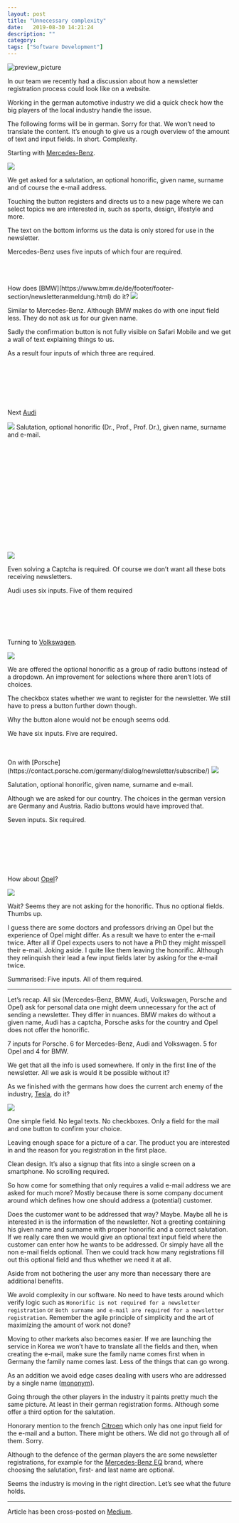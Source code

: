 ```yaml
---
layout: post
title: "Unnecessary complexity"
date:   2019-08-30 14:21:24
description: ""
category:
tags: ["Software Development"]
---
```


<img src="https://www.dropbox.com/s/rqu6jpklhsy15cs/preview_image.jpeg?raw=1" alt="preview_picture" />

In our team we recently had a discussion about how a newsletter registration process could look like on a website.

Working in the german automotive industry we did a quick check how the big players of the local industry handle the issue.

The following forms will be in german. Sorry for that. We won’t need to translate the content. It’s enough to give us a rough overview of the amount of text and input fields. In short. Complexity.

Starting with [Mercedes-Benz](https://en.wikipedia.org/wiki/Mercedes-Benz).

<img src="https://www.dropbox.com/s/80u98b5k48aewfn/benz_newsletter.png?raw=1" class="image__left"/>

We get asked for a salutation, an optional honorific, given name, surname and of course the e-mail address.

Touching the button registers and directs us to a new page where we can select topics we are interested in, such as sports, design, lifestyle and more.

The text on the bottom informs us the data is only stored for use in the newsletter.

Mercedes-Benz uses five inputs of which four are required.

<br>
<br>
<br>
How does [BMW](https://www.bmw.de/de/footer/footer-section/newsletteranmeldung.html) do it?

<img src="https://www.dropbox.com/s/3kquv0jfb6ouz3z/bmw_newsletter.jpeg?raw=1" class="image__left"/>

Similar to Mercedes-Benz. Although BMW makes do with one input field less. They do not ask us for our given name.

Sadly the confirmation button is not fully visible on Safari Mobile and we get a wall of text explaining things to us.

As a result four inputs of which three are required.
<br>
<br>
<br>
<br>
<br>
<br>
<br>

Next [Audi](https://www.audi.de/de/brand/de/neuwagen/layer/newsletter-bestellen.html)

<img src="https://www.dropbox.com/s/9x4s3g26tls9wxp/audi_newsletter.PNG?raw=1" class="image__left"/>
Salutation, optional honorific (Dr., Prof., Prof. Dr.), given name, surname and e-mail.
<br>
<br>
<br>
<br>
<br>
<br>
<br>
<br>
<br>
<br>
<br>
<br>
<br>
<br>
<br>
<br>
<img src="https://www.dropbox.com/s/1dejxgrln29hbha/audi_newsletter.jpeg?raw=1" class="image__left"/>

Even solving a Captcha is required. Of course we don’t want all these bots receiving newsletters.

Audi uses six inputs. Five of them required
<br>
<br>
<br>
<br>
<br>
<br>

Turning to [Volkswagen](https://www.volkswagen.de/app/formulare/vw-de/newsletter/de).

<img src="https://www.dropbox.com/s/5g696p0l6k4h1fk/vw_newsletter.PNG?raw=1" class="image__left"/>

We are offered the optional honorific as a group of radio buttons instead of a dropdown. An improvement for selections where there aren’t lots of choices.

The checkbox states whether we want to register for the newsletter. We still have to press a button further down though.

Why the button alone would not be enough seems odd.

We have six inputs. Five are required.

<br>
<br>
On with [Porsche](https://contact.porsche.com/germany/dialog/newsletter/subscribe/)

<img src="https://www.dropbox.com/s/gys0tp6pbdcr3fc/porsche_newsletter.PNG?raw=1" class="image__left"/>

Salutation, optional honorific, given name, surname and e-mail.

Although we are asked for our country. The choices in the german version are Germany and Austria. Radio buttons would have improved that.

Seven inputs. Six required.
<br>
<br>
<br>
<br>
<br>
<br>
<br>

How about [Opel](https://www.opel.de/tools/newsletter.html)?

<img src="https://www.dropbox.com/s/kwko08j3ehvz4y6/opel_newsletter.jpeg?raw=1" class="image__left"/>


Wait? Seems they are not asking for the honorific. Thus no optional fields. Thumbs up.

I guess there are some doctors and professors driving an Opel but the experience of Opel might differ. As a result we have to enter the e-mail twice. After all if Opel expects users to not have a PhD they might misspell their e-mail. Joking aside. I quite like them leaving the honorific. Although they relinquish their lead a few input fields later by asking for the e-mail twice.

Summarised: Five inputs. All of them required.

<hr>

Let’s recap. All six (Mercedes-Benz, BMW, Audi, Volkswagen, Porsche and Opel) ask for personal data one might deem unnecessary for the act of sending a newsletter. They differ in nuances. BMW makes do without a given name, Audi has a captcha, Porsche asks for the country and Opel does not offer the honorific.

7 inputs for Porsche. 6 for Mercedes-Benz, Audi and Volkswagen. 5 for Opel and 4 for BMW.

We get that all the info is used somewhere. If only in the first line of the newsletter. All we ask is would it be possible without it?

As we finished with the germans how does the current arch enemy of the industry, [Tesla](https://www.tesla.com/de_DE/updates), do it?

<img src="https://www.dropbox.com/s/zcljgy9z01cce0m/tesla_newsletter.png?raw=1" class="image__left"/>

One simple field. No legal texts. No checkboxes. Only a field for the mail and one button to confirm your choice.

Leaving enough space for a picture of a car. The product you are interested in and the reason for you registration in the first place.

Clean design. It’s also a signup that fits into a single screen on a smartphone. No scrolling required.

So how come for something that only requires a valid e-mail address we are asked for much more? Mostly because there is some company document around which defines how one should address a (potential) customer.

Does the customer want to be addressed that way? Maybe. Maybe all he is interested in is the information of the newsletter. Not a greeting containing his given name and surname with proper honorific and a correct salutation. If we really care then we would give an optional text input field where the customer can enter how he wants to be addressed. Or simply have all the non e-mail fields optional. Then we could track how many registrations fill out this optional field and thus whether we need it at all.

Aside from not bothering the user any more than necessary there are additional benefits.

We avoid complexity in our software. No need to have tests around which verify logic such as `Honorific is not required for a newsletter registration` or `Both surname and e-mail are required for a newsletter registration`. Remember the agile principle of simplicity and the art of maximizing the amount of work not done?

Moving to other markets also becomes easier. If we are launching the service in Korea we won’t have to translate all the fields and then, when creating the e-mail, make sure the family name comes first when in Germany the family name comes last. Less of the things that can go wrong.

As an addition we avoid edge cases dealing with users who are addressed by a single name ([mononym](https://en.wikipedia.org/wiki/Mononymous_person)).

Going through the other players in the industry it paints pretty much the same picture. At least in their german registration forms. Although some offer a third option for the salutation.

Honorary mention to the french [Citroen](https://www.citroen.de/kontakt-hilfe/newsletter-abonnieren.html) which only has one input field for the e-mail and a button. There might be others. We did not go through all of them. Sorry.

Although to the defence of the german players the are some newsletter registrations, for example for the [Mercedes-Benz EQ](https://www.mercedes-benz.com/de/mercedes-benz/newsletter/eq/) brand, where choosing the salutation, first- and last name are optional.

Seems the industry is moving in the right direction. Let’s see what the future holds.

<hr>

Article has been cross-posted on [Medium](https://medium.com/@axelhodler/unnecessary-complexity-for-the-sake-of-asking-for-unnecessary-personal-data-4b6d67680055).
